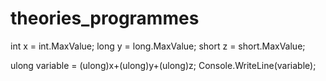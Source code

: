 # theories_programmes

int x = int.MaxValue;
long  y = long.MaxValue;
short z = short.MaxValue;
            
           
ulong variable = (ulong)x+(ulong)y+(ulong)z;
Console.WriteLine(variable);
